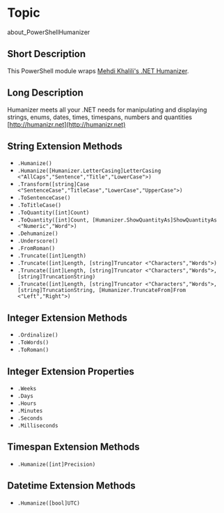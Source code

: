 # Topic

about_PowerShellHumanizer

## Short Description

This PowerShell module wraps [Mehdi Khalili's .NET Humanizer](https://github.com/MehdiK/Humanizer).

## Long Description

Humanizer meets all your .NET needs for manipulating and displaying strings, enums, dates, times, timespans, numbers and quantities [http://humanizr.net](http://humanizr.net)

## String Extension Methods

- `.Humanize()`
- `.Humanize([Humanizer.LetterCasing]LetterCasing <"AllCaps","Sentence","Title","LowerCase">)`
- `.Transform([string]Case <"SentenceCase","TitleCase","LowerCase","UpperCase">)`
- `.ToSentenceCase()`
- `.ToTitleCase()`
- `.ToQuantity([int]Count)`
- `.ToQuantity([int]Count, [Humanizer.ShowQuantityAs]ShowQuantityAs <"Numeric","Word">)`
- `.Dehumanize()`
- `.Underscore()`
- `.FromRoman()`
- `.Truncate([int]Length)`
- `.Truncate([int]Length, [string]Truncator <"Characters","Words">)`
- `.Truncate([int]Length, [string]Truncator <"Characters","Words">, [string]TruncationString)`
- `.Truncate([int]Length, [string]Truncator <"Characters","Words">, [string]TruncationString, [Humanizer.TruncateFrom]From <"Left","Right">)`

## Integer Extension Methods

- `.Ordinalize()`
- `.ToWords()`
- `.ToRoman()`

## Integer Extension Properties

- `.Weeks`
- `.Days`
- `.Hours`
- `.Minutes`
- `.Seconds`
- `.Milliseconds`

## Timespan Extension Methods

- `.Humanize([int]Precision)`

## Datetime Extension Methods

- `.Humanize([bool]UTC)`

